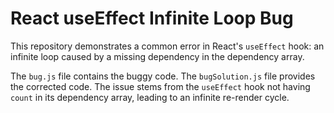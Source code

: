 # React useEffect Infinite Loop Bug

This repository demonstrates a common error in React's `useEffect` hook: an infinite loop caused by a missing dependency in the dependency array.

The `bug.js` file contains the buggy code. The `bugSolution.js` file provides the corrected code.  The issue stems from the `useEffect` hook not having `count` in its dependency array, leading to an infinite re-render cycle.